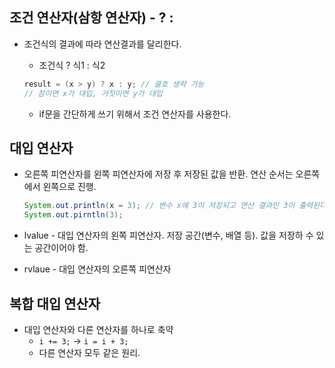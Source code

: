 ## 조건 연산자(삼항 연산자) - ? :

- 조건식의 결과에 따라 연산결과를 달리한다.
    - 조건식 ? 식1 : 식2
    
    ```java
    result = (x > y) ? x : y; // 괄호 생략 가능
    // 참이면 x가 대입, 거짓이면 y가 대입
    ```
    
    - if문을 간단하게 쓰기 위해서 조건 연산자를 사용한다.

## 대입 연산자

- 오른쪽 피연산자를 왼쪽 피연산자에 저장 후 저장된 값을 반환. 연산 순서는 오른쪽에서 왼쪽으로 진행.
    
    ```java
    System.out.println(x = 3); // 변수 x에 3이 저장되고 연산 결과인 3이 출력된다.
    System.out.pirntln(3);
    ```
    
- lvalue - 대입 연산자의 왼쪽 피연산자. 저장 공간(변수, 배열 등). 값을 저장하 수 있는 공간이어야 함.
- rvlaue - 대입 연산자의 오른쪽 피연산자

## 복합 대입 연산자

- 대입 연산자와 다른 연산자를 하나로 축약
    - `i += 3;` → `i = i + 3;`
    - 다른 연산자 모두 같은 원리.